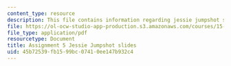 ```yaml
---
content_type: resource
description: This file contains information regarding jessie jumpshot slides.
file: https://ol-ocw-studio-app-production.s3.amazonaws.com/courses/15-067-competitive-decision-making-and-negotiation-spring-2011/45b72539fb1599bc07410ee147b932c4_MIT15_067S11_assgn05slides.pdf
file_type: application/pdf
resourcetype: Document
title: Assignment 5 Jessie Jumpshot slides
uid: 45b72539-fb15-99bc-0741-0ee147b932c4
---
```

